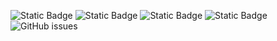 ![Static Badge](https://img.shields.io/badge/blacklists-60-000000) ![Static Badge](https://img.shields.io/badge/blacklisted-2601462-cc0000) ![Static Badge](https://img.shields.io/badge/whitelisted-2244-00CC00) ![Static Badge](https://img.shields.io/badge/streaming_blacklist-28107-000000) ![GitHub issues](https://img.shields.io/github/issues/fabriziosalmi/blacklists)

